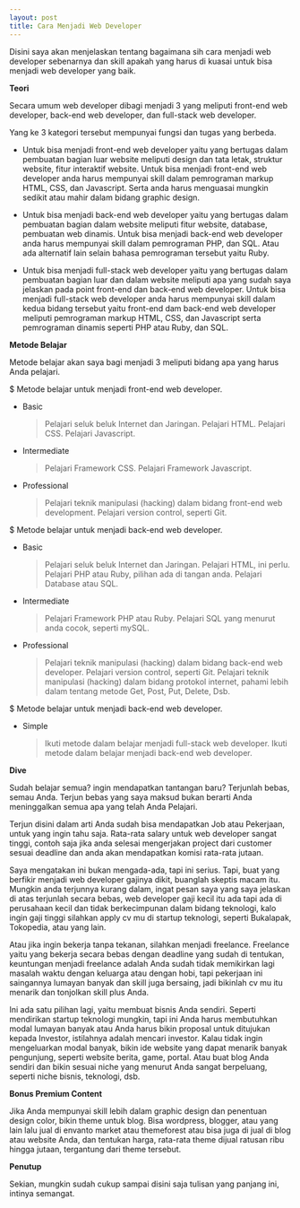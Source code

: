 ```yaml
---
layout: post
title: Cara Menjadi Web Developer
---
```


Disini saya akan menjelaskan tentang bagaimana sih cara menjadi web developer sebenarnya
dan skill apakah yang harus di kuasai untuk bisa menjadi
web developer yang baik.

**Teori**

Secara umum web developer dibagi menjadi 3 yang meliputi
front-end web developer, back-end web developer, 
dan full-stack web developer. 

Yang ke 3 kategori tersebut mempunyai fungsi dan tugas yang 
berbeda.

- Untuk bisa menjadi front-end web developer yaitu yang bertugas dalam
pembuatan bagian luar website meliputi design dan 
tata letak, struktur website, fitur interaktif website.
Untuk bisa menjadi front-end web developer anda harus
mempunyai skill dalam pemrograman markup HTML, CSS, dan 
Javascript. Serta anda harus menguasai mungkin sedikit
atau mahir dalam bidang graphic design.

- Untuk bisa menjadi back-end web developer yaitu yang
bertugas dalam pembuatan bagian dalam website meliputi
fitur website, database, pembuatan web dinamis. Untuk
bisa menjadi back-end web developer anda harus mempunyai
skill dalam pemrograman PHP, dan SQL. Atau ada alternatif
lain selain bahasa pemrograman tersebut yaitu Ruby.

- Untuk bisa menjadi full-stack web developer yaitu yang
bertugas dalam pembuatan bagian luar dan dalam website 
meliputi apa yang sudah saya jelaskan pada point front-end
dan back-end web developer. Untuk bisa menjadi full-stack
web developer anda harus mempunyai skill dalam kedua bidang
tersebut yaitu front-end dam back-end web developer meliputi
pemrograman markup HTML, CSS, dan Javascript serta pemrograman
dinamis seperti PHP atau Ruby, dan SQL.

**Metode Belajar**

Metode belajar akan saya bagi menjadi 3 meliputi bidang
apa yang harus Anda pelajari.

$ Metode belajar untuk menjadi front-end web developer.

- Basic

  > Pelajari seluk beluk Internet dan Jaringan.
  > Pelajari HTML.
  > Pelajari CSS.
  > Pelajari Javascript.

- Intermediate

  > Pelajari Framework CSS.
  > Pelajari Framework Javascript.

- Professional

  > Pelajari teknik manipulasi (hacking) dalam bidang 
    front-end web development.
  > Pelajari version control, seperti Git.

$ Metode belajar untuk menjadi back-end web developer.

 - Basic

   > Pelajari seluk beluk Internet dan Jaringan.
   > Pelajari HTML, ini perlu.
   > Pelajari PHP atau Ruby, pilihan ada di tangan anda.
   > Pelajari Database atau SQL.

 - Intermediate

   > Pelajari Framework PHP atau Ruby.
   > Pelajari SQL yang menurut anda cocok, seperti mySQL.

 - Professional
   
   > Pelajari teknik manipulasi (hacking) dalam bidang
     back-end web developer.
   > Pelajari version control, seperti Git.
   > Pelajari teknik manipulasi (hacking) dalam bidang
     protokol internet, pahami lebih dalam tentang metode
     Get, Post, Put, Delete, Dsb.

$ Metode belajar untuk menjadi back-end web developer.

 - Simple
  
   > Ikuti metode dalam belajar menjadi full-stack web
     developer.
   > Ikuti metode dalam belajar menjadi back-end web
     developer.

**Dive**

Sudah belajar semua? ingin mendapatkan tantangan baru?
Terjunlah bebas, semau Anda. Terjun bebas yang saya maksud
bukan berarti Anda meninggalkan semua apa yang telah Anda
Pelajari.

Terjun disini dalam arti Anda sudah bisa mendapatkan
Job atau Pekerjaan, untuk yang ingin tahu saja. Rata-rata
salary untuk web developer sangat tinggi, contoh saja
jika anda selesai mengerjakan project dari customer sesuai
deadline dan anda akan mendapatkan komisi rata-rata jutaan.

Saya mengatakan ini bukan mengada-ada, tapi ini serius.
Tapi, buat yang berfikir menjadi web developer gajinya
dikit, buanglah skeptis macam itu. Mungkin anda terjunnya
kurang dalam, ingat pesan saya yang saya jelaskan di atas
terjunlah secara bebas, web developer gaji kecil itu ada
tapi ada di perusahaan kecil dan tidak berkecimpunan 
dalam bidang teknologi, kalo ingin gaji tinggi silahkan
apply cv mu di startup teknologi, seperti Bukalapak,
Tokopedia, atau yang lain. 

Atau jika ingin bekerja tanpa tekanan, silahkan menjadi
freelance. Freelance yaitu yang bekerja secara bebas dengan
deadline yang sudah di tentukan, keuntungan menjadi
freelance adalah Anda sudah tidak memikirkan lagi masalah
waktu dengan keluarga atau dengan hobi, tapi pekerjaan
ini saingannya lumayan banyak dan skill juga bersaing,
jadi bikinlah cv mu itu menarik dan tonjolkan skill plus
Anda.

Ini ada satu pilihan lagi, yaitu membuat bisnis Anda
sendiri. Seperti mendirikan startup teknologi mungkin,
tapi ini Anda harus membutuhkan modal lumayan banyak atau
Anda harus bikin proposal untuk ditujukan kepada Investor,
istilahnya adalah mencari investor. Kalau tidak ingin
mengeluarkan modal banyak, bikin ide website yang dapat
menarik banyak pengunjung, seperti website berita, game,
portal. Atau buat blog Anda sendiri dan bikin sesuai
niche yang menurut Anda sangat berpeluang, seperti niche
bisnis, teknologi, dsb. 

**Bonus Premium Content**

Jika Anda mempunyai skill lebih dalam graphic design dan
penentuan design color, bikin theme untuk blog. Bisa 
wordpress, blogger, atau yang lain lalu jual di envanto
market atau themeforest atau bisa juga di jual di blog
atau website Anda, dan tentukan harga, rata-rata theme
dijual ratusan ribu hingga jutaan, tergantung dari theme
tersebut.

**Penutup**

Sekian, mungkin sudah cukup sampai disini saja tulisan
yang panjang ini, intinya semangat.
